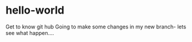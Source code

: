 # hello-world
Get to know git hub
Going to make some changes in my new branch- lets see what happen....
